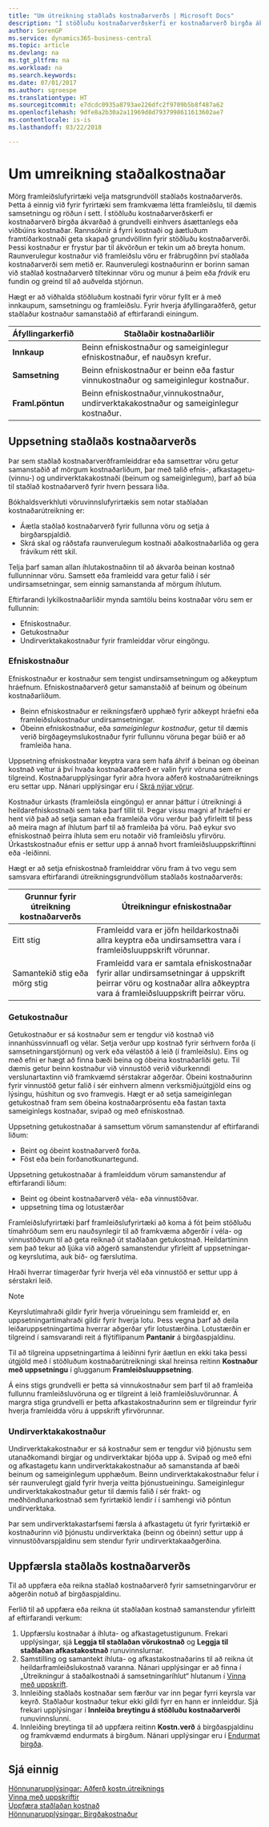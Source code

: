 ```yaml
---
title: "Um útreikning staðlaðs kostnaðarverðs | Microsoft Docs"
description: "Í stöðluðu kostnaðarverðskerfi er kostnaðarverð birgða ákvarðað á grundvelli einhvers ásættanlegs eða viðbúins kostnaðar. Rannsóknir á fyrri kostnaði og áætluðum framtíðarkostnaði  geta skapað grundvöllinn fyrir stöðluðu kostnaðarverði."
author: SorenGP
ms.service: dynamics365-business-central
ms.topic: article
ms.devlang: na
ms.tgt_pltfrm: na
ms.workload: na
ms.search.keywords: 
ms.date: 07/01/2017
ms.author: sgroespe
ms.translationtype: HT
ms.sourcegitcommit: e7dcdc0935a8793ae226dfc2f9709b5b8f487a62
ms.openlocfilehash: 9dfe8a2b30a2a11969d8d7937998611613602ae7
ms.contentlocale: is-is
ms.lasthandoff: 03/22/2018

---
```

# <a name="about-calculating-standard-cost"></a>Um umreikning staðalkostnaðar
Mörg framleiðslufyrirtæki velja matsgrundvöll staðlaðs kostnaðarverðs. Þetta á einnig við fyrir fyrirtæki sem framkvæma létta framleiðslu, til dæmis samsetningu og röðun í sett. Í stöðluðu kostnaðarverðskerfi er kostnaðarverð birgða ákvarðað á grundvelli einhvers ásættanlegs eða viðbúins kostnaðar. Rannsóknir á fyrri kostnaði og áætluðum framtíðarkostnaði  geta skapað grundvöllinn fyrir stöðluðu kostnaðarverði. Þessi kostnaður er frystur þar til ákvörðun er tekin um að breyta honum. Raunverulegur kostnaður við framleiðslu vöru er frábrugðinn því staðlaða kostnaðarverði sem metið er. Raunverulegi kostnaðurinn er borinn saman við staðlað kostnaðarverð tiltekinnar vöru og munur á þeim eða *frávik* eru fundin og greind til að auðvelda stjórnun.  

Hægt er að viðhalda stöðluðum kostnaði fyrir vörur fyllt er á með innkaupum, samsetningu og framleiðslu. Fyrir hverja áfyllingaraðferð, getur staðlaður kostnaður samanstaðið af eftirfarandi einingum.  

|Áfyllingarkerfið|Staðlaðir kostnaðarliðir|  
|--------------------------|----------------------------|  
|**Innkaup**|Beinn efniskostnaður og sameiginlegur efniskostnaður, ef nauðsyn krefur.|  
|**Samsetning**|Beinn efniskostnaður er beinn eða fastur vinnukostnaður og sameiginlegur kostnaður.|  
|**Framl.pöntun**|Beinn efniskostnaður,vinnukostnaður, undirverktakakostnaður og sameiginlegur kostnaður.|  

## <a name="setting-up-standard-costs"></a>Uppsetning staðlaðs kostnaðarverðs  
Þar sem staðlað kostnaðarverðframleiddrar eða samsettrar vöru getur samanstaðið af mörgum kostnaðarliðum, þar með talið efnis-, afkastagetu- (vinnu-) og undirverktakakostnaði (beinum og sameiginlegum), þarf að búa til staðlað kostnaðarverð fyrir hvern þessara liða.  

Bókhaldsverkhluti vöruvinnslufyrirtækis sem notar staðlaðan kostnaðarútreikning er:  

-   Áætla staðlað kostnaðarverð fyrir fullunna vöru og setja á birgðarspjaldið.  
-   Skrá skal og ráðstafa raunverulegum kostnaði aðalkostnaðarliða og gera frávikum rétt skil.  

Telja þarf saman allan íhlutakostnaðinn til að ákvarða beinan kostnað fullunninnar vöru. Samsett eða framleidd vara getur falið í sér undirsamsetningar, sem einnig samanstanda af mörgum íhlutum.  

Eftirfarandi lykilkostnaðarliðir mynda samtölu beins kostnaðar vöru sem er fullunnin:  

-   Efniskostnaður.  
-   Getukostnaður  
-   Undirverktakakostnaður fyrir framleiddar vörur eingöngu.  

### <a name="material-costs"></a>Efniskostnaður  
 Efniskostnaður er kostnaður sem tengist undirsamsetningum og aðkeyptum hráefnum. Efniskostnaðarverð getur samanstaðið af beinum og óbeinum kostnaðarliðum.  

-   Beinn efniskostnaður er reikningsfærð upphæð fyrir aðkeypt hráefni eða framleiðslukostnaður undirsamsetningar.  
-   Óbeinn efniskostnaður, eða *sameiginlegur kostnaður*, getur til dæmis verið birgðageymslukostnaður fyrir fullunnu vöruna þegar búið er að framleiða hana.  

Uppsetning efniskostnaðar keyptra vara sem hafa áhrif á beinan og óbeinan kostnað veltur á því hvaða kostnaðaraðferð er valin fyrir vöruna sem er tilgreind. Kostnaðarupplýsingar fyrir aðra hvora aðferð kostnaðarútreiknings eru settar upp. Nánari upplýsingar eru í [Skrá nýjar vörur](inventory-how-register-new-items.md).

Kostnaður úrkasts (framleiðsla eingöngu) er annar þáttur í útreikningi á heildarefniskostnaði sem taka þarf tillit til. Þegar vissu magni af hráefni er hent við það að setja saman eða framleiða vöru verður það yfirleitt til þess að meira magn af íhlutum þarf til að framleiða þá vöru. Það eykur svo efniskostnað þeirra íhluta sem eru notaðir við framleiðslu yfirvöru. Úrkastskostnaður efnis er settur upp á annað hvort framleiðsluuppskriftinni eða -leiðinni.  

Hægt er að setja efniskostnað framleiddrar vöru fram á tvo vegu sem samsvara eftirfarandi útreikningsgrundvöllum staðlaðs kostnaðarverðs:  

|Grunnur fyrir útreikning kostnaðarverðs|Útreikningur efniskostnaðar|  
|----------------------------|-------------------------------|  
|Eitt stig|Framleidd vara er jöfn heildarkostnaði allra keyptra eða undirsamsettra vara í framleiðsluuppskrift vörunnar.|  
|Samantekið stig eða mörg stig|Framleidd vara er samtala efniskostnaðar fyrir allar undirsamsetningar á uppskrift þeirrar vöru og kostnaðar allra aðkeyptra vara á framleiðsluuppskrift þeirrar vöru.|  

### <a name="capacity-costs"></a>Getukostnaður  
Getukostnaður er sá kostnaður sem er tengdur við kostnað við innanhússvinnuafl og vélar. Setja verður upp kostnað fyrir sérhvern forða (í samsetningarstjórnun) og verk eða vélastöð á leið (í framleiðslu). Eins og með efni er hægt að finna bæði beina og óbeina kostnaðarliði getu. Til dæmis getur beinn kostnaður við vinnustöð verið viðurkenndi verslunartaxtinn við framkvæmd sérstakrar aðgerðar. Óbeini kostnaðurinn fyrir vinnustöð getur falið í sér einhvern almenn verksmiðjuútgjöld eins og lýsingu, húshitun og svo framvegis. Hægt er að setja sameiginlegan getukostnað fram sem óbeina kostnaðarprósentu eða fastan taxta sameiginlegs kostnaðar, svipað og með efniskostnað.  

Uppsetning getukostnaðar á samsettum vörum samanstendur af eftirfarandi liðum:  

-   Beint og óbeint kostnaðarverð forða.  
-   Föst eða bein forðanotkunartegund.  

Uppsetning getukostnaðar á framleiddum vörum samanstendur af eftirfarandi liðum:  

-   Beint og óbeint kostnaðarverð véla- eða vinnustöðvar.  
-   uppsetning tíma og lotustærðar  

Framleiðslufyrirtæki þarf framleiðslufyrirtæki að koma á fót þeim stöðluðu tímahröðum sem eru nauðsynlegir til að framkvæma aðgerðir í véla- og vinnustöðvum til að geta reiknað út staðlaðan getukostnað. Heildartíminn sem það tekur að ljúka við aðgerð samanstendur yfirleitt af uppsetningar- og keyrslutíma, auk bið- og færslutíma.  

Hraði hverrar tímagerðar fyrir hverja vél eða vinnustöð er settur upp á sérstakri leið.  

> [!NOTE]  
>  Keyrslutímahraði gildir fyrir hverja vörueiningu sem framleidd er, en uppsetningartímahraði gildir fyrir hverja lotu. Þess vegna þarf að deila leiðaruppsetningartíma hverrar aðgerðar yfir lotustærðina. Lotustærðin er tilgreind í samsvarandi reit á flýtiflipanum **Pantanir** á birgðaspjaldinu.  

Til að tilgreina uppsetningartíma á leiðinni fyrir áætlun en ekki taka þessi útgjöld með í stöðluðum kostnaðarútreikningi skal hreinsa reitinn **Kostnaður með uppsetningu** í glugganum **Framleiðsluuppsetning**.  

Á eins stigs grundvelli er þetta sá vinnukostnaður sem þarf til að framleiða fullunnu framleiðsluvöruna og er tilgreint á leið framleiðsluvörunnar. Á margra stiga grundvelli er þetta afkastakostnaðurinn sem er tilgreindur fyrir hverja framleidda vöru á uppskrift yfirvörunnar.  

### <a name="subcontractor-costs"></a>Undirverktakakostnaður  
Undirverktakakostnaður er sá kostnaður sem er tengdur við þjónustu sem utanaðkomandi birgjar og undirverktakar bjóða upp á. Svipað og með efni og afkastagetu kann undirverktakakostnaður að samanstanda af bæði beinum og sameiginlegum upphæðum. Beinn undirverktakakostnaður felur í sér raunverulegt gjald fyrir hverja veitta þjónustueiningu. Sameiginlegur undirverktakakostnaður getur til dæmis falið í sér frakt- og meðhöndlunarkostnað sem fyrirtækið lendir í í samhengi við pöntun undirverktaka.  

Þar sem undirverktakastarfsemi færsla á afkastagetu út fyrir fyrirtækið er kostnaðurinn við þjónustu undirverktaka (beinn og óbeinn) settur upp á vinnustöðvarspjaldinu sem stendur fyrir undirverktakaaðgerðina.  

## <a name="updating-standard-costs"></a>Uppfærsla staðlaðs kostnaðarverðs  
Til að uppfæra eða reikna staðlað kostnaðarverð fyrir samsetningarvörur er aðgerðin notuð af birgðaspjaldinu.  

Ferlið til að uppfæra eða reikna út staðlaðan kostnað samanstendur yfirleitt af eftirfarandi verkum:  

1.  Uppfærslu kostnaðar á íhluta- og afkastagetustigunum. Frekari upplýsingar, sjá **Leggja til staðlaðan vörukostnað** og **Leggja til staðlaðan afkastakostnað** runuvinnslurnar.  
2.  Samstilling og samantekt íhluta- og afkastakostnaðarins til að reikna út heildarframleiðslukostnað varanna. Nánari upplýsingar er að finna í „Útreikningur á staðalkostnaði á samsetningaríhlut“ hlutanum í [Vinna með uppskrift](inventory-how-work-BOMs.md).  
3.  Innleiðing staðlaðs kostnaðar sem færður var inn þegar fyrri keyrsla var keyrð. Staðlaður kostnaður tekur ekki gildi fyrr en hann er innleiddur. Sjá frekari upplýsingar í **Innleiða breytingu á stöðluðu kostnaðarverði** runuvinnslunni.  
4.  Innleiðing breytinga til að uppfæra reitinn **Kostn.verð** á birgðaspjaldinu og framkvæmd endurmats á birgðum. Nánari upplýsingar eru í [Endurmat birgða](inventory-how-revalue-inventory.md).

## <a name="see-also"></a>Sjá einnig  
 [Hönnunarupplýsingar: Aðferð kostn.útreiknings](design-details-costing-methods.md)   
 [Vinna með uppskriftir](inventory-how-work-BOMs.md)   
 [Uppfæra staðlaðan kostnað](finance-how-to-update-standard-costs.md)   
 [Hönnunarupplýsingar: Birgðakostnaður](design-details-inventory-costing.md)

